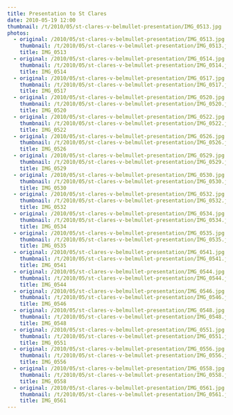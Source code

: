 ```yaml
---
title: Presentation to St Clares
date: 2010-05-19 12:00
thumbnail: /t/2010/05/st-clares-v-belmullet-presentation/IMG_0513.jpg
photos:
  - original: /2010/05/st-clares-v-belmullet-presentation/IMG_0513.jpg
    thumbnail: /t/2010/05/st-clares-v-belmullet-presentation/IMG_0513.jpg
    title: IMG_0513
  - original: /2010/05/st-clares-v-belmullet-presentation/IMG_0514.jpg
    thumbnail: /t/2010/05/st-clares-v-belmullet-presentation/IMG_0514.jpg
    title: IMG_0514
  - original: /2010/05/st-clares-v-belmullet-presentation/IMG_0517.jpg
    thumbnail: /t/2010/05/st-clares-v-belmullet-presentation/IMG_0517.jpg
    title: IMG_0517
  - original: /2010/05/st-clares-v-belmullet-presentation/IMG_0520.jpg
    thumbnail: /t/2010/05/st-clares-v-belmullet-presentation/IMG_0520.jpg
    title: IMG_0520
  - original: /2010/05/st-clares-v-belmullet-presentation/IMG_0522.jpg
    thumbnail: /t/2010/05/st-clares-v-belmullet-presentation/IMG_0522.jpg
    title: IMG_0522
  - original: /2010/05/st-clares-v-belmullet-presentation/IMG_0526.jpg
    thumbnail: /t/2010/05/st-clares-v-belmullet-presentation/IMG_0526.jpg
    title: IMG_0526
  - original: /2010/05/st-clares-v-belmullet-presentation/IMG_0529.jpg
    thumbnail: /t/2010/05/st-clares-v-belmullet-presentation/IMG_0529.jpg
    title: IMG_0529
  - original: /2010/05/st-clares-v-belmullet-presentation/IMG_0530.jpg
    thumbnail: /t/2010/05/st-clares-v-belmullet-presentation/IMG_0530.jpg
    title: IMG_0530
  - original: /2010/05/st-clares-v-belmullet-presentation/IMG_0532.jpg
    thumbnail: /t/2010/05/st-clares-v-belmullet-presentation/IMG_0532.jpg
    title: IMG_0532
  - original: /2010/05/st-clares-v-belmullet-presentation/IMG_0534.jpg
    thumbnail: /t/2010/05/st-clares-v-belmullet-presentation/IMG_0534.jpg
    title: IMG_0534
  - original: /2010/05/st-clares-v-belmullet-presentation/IMG_0535.jpg
    thumbnail: /t/2010/05/st-clares-v-belmullet-presentation/IMG_0535.jpg
    title: IMG_0535
  - original: /2010/05/st-clares-v-belmullet-presentation/IMG_0541.jpg
    thumbnail: /t/2010/05/st-clares-v-belmullet-presentation/IMG_0541.jpg
    title: IMG_0541
  - original: /2010/05/st-clares-v-belmullet-presentation/IMG_0544.jpg
    thumbnail: /t/2010/05/st-clares-v-belmullet-presentation/IMG_0544.jpg
    title: IMG_0544
  - original: /2010/05/st-clares-v-belmullet-presentation/IMG_0546.jpg
    thumbnail: /t/2010/05/st-clares-v-belmullet-presentation/IMG_0546.jpg
    title: IMG_0546
  - original: /2010/05/st-clares-v-belmullet-presentation/IMG_0548.jpg
    thumbnail: /t/2010/05/st-clares-v-belmullet-presentation/IMG_0548.jpg
    title: IMG_0548
  - original: /2010/05/st-clares-v-belmullet-presentation/IMG_0551.jpg
    thumbnail: /t/2010/05/st-clares-v-belmullet-presentation/IMG_0551.jpg
    title: IMG_0551
  - original: /2010/05/st-clares-v-belmullet-presentation/IMG_0556.jpg
    thumbnail: /t/2010/05/st-clares-v-belmullet-presentation/IMG_0556.jpg
    title: IMG_0556
  - original: /2010/05/st-clares-v-belmullet-presentation/IMG_0558.jpg
    thumbnail: /t/2010/05/st-clares-v-belmullet-presentation/IMG_0558.jpg
    title: IMG_0558
  - original: /2010/05/st-clares-v-belmullet-presentation/IMG_0561.jpg
    thumbnail: /t/2010/05/st-clares-v-belmullet-presentation/IMG_0561.jpg
    title: IMG_0561
---
```


